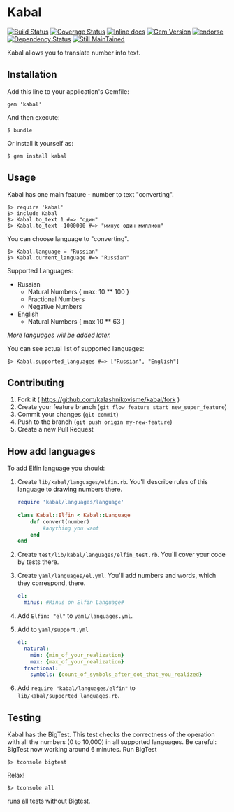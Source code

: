 # Kabal

[![Build Status](https://travis-ci.org/kalashnikovisme/kabal.svg?branch=master)](https://travis-ci.org/kalashnikovisme/kabal)
[![Coverage Status](https://coveralls.io/repos/kalashnikovisme/kabal/badge.png?branch=master)](https://coveralls.io/r/kalashnikovisme/kabal?branch=master)
[![Inline docs](http://inch-ci.org/github/kalashnikovisme/kabal.png)](http://inch-ci.org/github/kalashnikovisme/kabal)
[![Gem Version](https://badge.fury.io/rb/kabal.svg)](http://badge.fury.io/rb/kabal)
[![endorse](https://api.coderwall.com/kalashnikovisme/endorsecount.png)](https://coderwall.com/kalashnikovisme)
[![Dependency Status](https://gemnasium.com/kalashnikovisme/kabal.svg)](https://gemnasium.com/kalashnikovisme/kabal)
[![Still MainTained](http://stillmaintained.com/kalashnikovisme/kabal.png)](http://stillmaintained.com/kalashnikovisme/kabal)


Kabal allows you to translate number into text.

## Installation

Add this line to your application's Gemfile:

    gem 'kabal'

And then execute:

    $ bundle

Or install it yourself as:

    $ gem install kabal

## Usage

Kabal has one main feature - number to text "converting".

    $> require 'kabal'
    $> include Kabal
    $> Kabal.to_text 1 #=> "один"
    $> Kabal.to_text -1000000 #=> "минус один миллион"

You can choose language to "converting".

    $> Kabal.language = "Russian"
    $> Kabal.current_language #=> "Russian"

Supported Languages:

* Russian
    * Natural Numbers { max: 10 ** 100 }
    * Fractional Numbers
    * Negative Numbers
* English
    * Natural Numbers { max 10 ** 63 }

*More languages will be added later.*

You can see actual list of supported languages:

    $> Kabal.supported_languages #=> ["Russian", "English"]

## Contributing

1. Fork it ( https://github.com/kalashnikovisme/kabal/fork )
2. Create your feature branch (`git flow feature start new_super_feature`)
3. Commit your changes (`git commit`)
4. Push to the branch (`git push origin my-new-feature`)
5. Create a new Pull Request

## How add languages

To add Elfin language you should:

1. Create `lib/kabal/languages/elfin.rb`. You'll describe rules of this language to drawing numbers there.
    
    ```ruby
    require 'kabal/languages/language'
        
    class Kabal::Elfin < Kabal::Language
        def convert(number)
            #anything you want
        end
    end
    ```
2. Create `test/lib/kabal/languages/elfin_test.rb`. You'll cover your code by tests there.
3. Create `yaml/languages/el.yml`. You'll add numbers and words, which they correspond, there.

    ```yaml
    el:
      minus: #Minus on Elfin Language#
    ```
4. Add `Elfin: "el"` to `yaml/languages.yml`.
5. Add to `yaml/support.yml` 

    ```yaml
    el: 
      natural: 
        min: {min_of_your_realization}
        max: {max_of_your_realization} 
      fractional: 
        symbols: {count_of_symbols_after_dot_that_you_realized}
    ```
6. Add `require "kabal/languages/elfin"` to `lib/kabal/supported_languages.rb`.

## Testing

Kabal has the BigTest. This test checks the correctness of the operation with all the numbers (0 to 10,000) in all supported languages.
Be careful: BigTest now working around 6 minutes.
Run BigTest

    $> tconsole bigtest

Relax!

    $> tconsole all
    
runs all tests without Bigtest.
